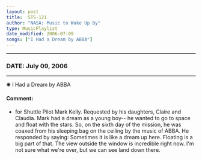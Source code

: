 ```yaml
---
layout: post
title:  STS-121
author: "NASA: Music to Wake Up By"
type: MusicPlaylist
date_modified: 2006-07-09
songs: ["I Had a Dream by ABBA"]
---
```


----
### DATE: July 09, 2006
----
✺ I Had a Dream by ABBA

#### Comment:
* for Shuttle Pilot Mark Kelly. Requested by his daughters, Claire and Claudia. Mark had a dream as a young boy-- he wanted to go to space and float with the stars. So, on the sixth day of the mission, he was coaxed from his sleeping bag on the ceiling by the music of ABBA. He responded by saying: Sometimes it is like a dream up here. Floating is a big part of that. The view outside the window is incredible right now. I'm not sure what we're over, but we can see land down there.



<br/>
<center>
	<a target="_blank"
	   href="https://twitter.com/intent/tweet?hashtags=Space,NASA,Playlist,NASAWakeupCalls,SpaceProgram&text={{ page.author}}, '{{ page.songs.first }}' {{ page.title }}, {{ page.date | date: '%B %d, %Y' }}. {{ site.url }}{{ page.url }} @nasawakeupcalls">
	   <i class="fab fa-twitter" alt="Tweet this page" style="font-size: 1.3em;"></i>
	</a>
	&nbsp; 	<i class="fas fa-user-astronaut" style="font-size: 1.5em;"></i> &nbsp;
    <a type="amzn" search="'I Had a Dream by ABBA'" category="popular music">
        <i class="fab fa-amazon" style="font-size: 1.3em;"></i>
    </a>
</center>
